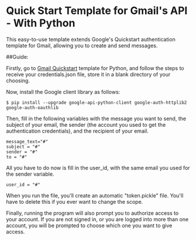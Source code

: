 # Quick Start Template for Gmail's API - With Python

This easy-to-use template extends Google's Quickstart authentication template for Gmail, allowing you to create and send messages.

##Guide:

Firstly, go to [Gmail Quickstart](https://developers.google.com/gmail/api/quickstart/python) template for Python, and follow the
steps to receive your credentials.json file, store it in a blank directory of your choosing.

Now, install the Google client library as follows:

```
$ pip install --upgrade google-api-python-client google-auth-httplib2 google-auth-oauthlib
```

Then, fill in the following variables with the message you want to send, the subject of your email, the sender (the account you used
to get the authentication credentials), and the recipient of your email.

```python3
message_text="#"
subject = "#"
sender = "#"
to = "#"
```

All you have to do now is fill in the user_id, with the same email you used for the sender variable.

```python3
user_id = "#"
```

When you run the file, you'll create an automatic "token.pickle" file. You'll have to delete this if you ever want to change the scope.

Finally, running the program will also prompt you to authorize access to your account. If you are not signed in, or you are logged
into more than one account, you will be prompted to choose which one you want to give access.
